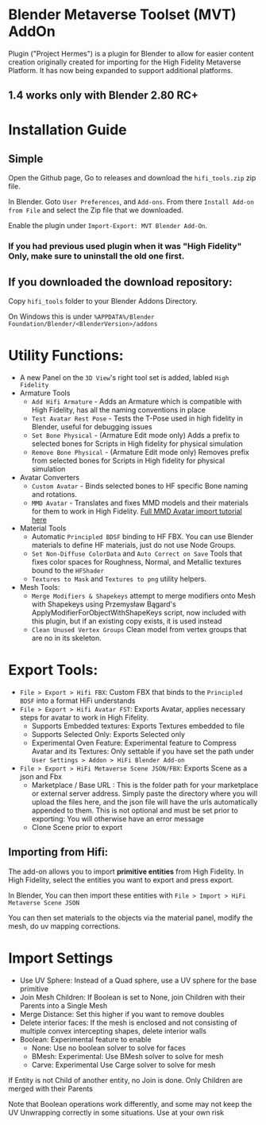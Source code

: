 # Blender Metaverse Toolset (MVT) AddOn

Plugin ("Project Hermes") is a plugin for Blender to allow for easier content creation originally created for importing for the High Fidelity Metaverse Platform. 
It has now being expanded to support additional platforms.

## 1.4 works only with Blender 2.80 RC+

# Installation Guide

## Simple
Open the Github page, Go to releases and download the `hifi_tools.zip` zip file.

In Blender. Goto `User Preferences`, and `Add-ons`. From there `Install Add-on from File` and select the Zip file that we downloaded.

Enable the plugin under `Import-Export: MVT Blender Add-On`.

### If you had previous used plugin when it was "High Fidelity" Only, make sure to uninstall the old one first.


## If you downloaded the download repository:

Copy `hifi_tools` folder to your Blender Addons Directory. 

On Windows this is under `%APPDATA%/Blender Foundation/Blender/<BlenderVersion>/addons`

# Utility Functions:

- A new Panel on the `3D View`'s right tool set is added, labled `High Fidelity`
- Armature Tools
    - `Add Hifi Armature` - Adds an Armature which is compatible with High Fidelity, has all the naming conventions in place
    - `Test Avatar Rest Pose` - Tests the T-Pose used in high fidelity in Blender, useful for debugging issues
    - `Set Bone Physical` - (Armature Edit mode only) Adds a prefix to selected bones for Scripts in High fidelity for physical simulation
    - `Remove Bone Physical` - (Armature Edit mode only) Removes prefix from selected bones for Scripts in High fidelity for physical simulation
- Avatar Converters
    - `Custom Avatar` - Binds selected bones to HF specific Bone naming and rotations.
    - `MMD Avatar` - Translates and fixes MMD models and their materials for them to work in High Fidelity. [Full MMD Avatar import tutorial here](https://www.youtube.com/watch?v=tJX8VUPZLKQ)
- Material Tools
   - Automatic `Principled BDSF` binding to HF FBX. You can use Blender materials to define HF materials, just do not use Node Groups.
   - `Set Non-Diffuse ColorData` and `Auto Correct on Save` Tools that fixes color spaces for Roughness, Normal, and Metallic textures bound to the `HFShader` 
   - `Textures to Mask` and `Textures to png` utility helpers.
- Mesh Tools:
    - `Merge Modifiers & Shapekeys` attempt to merge modifiers onto Mesh with Shapekeys using Przemysław Bągard's ApplyModifierForObjectWithShapeKeys script, now included with this plugin, but if an existing copy exists, it is used instead
    - `Clean Unused Vertex Groups` Clean model from vertex groups that are no in its skeleton.

# Export Tools:

- `File > Export > Hifi FBX`: Custom FBX that binds to the `Principled BDSF` into a format HiFi understands
- `File > Export > Hifi Avatar FST`: Exports Avatar, applies necessary steps for avatar to work in High Fifelity. 
   - Supports Embedded textures: Exports Textures embedded to file
   - Supports Selected Only: Exports Selected only
   - Experimental Oven Feature:  Experimental feature to Compress Avatar and its Textures: Only settable if you have set the path under `User Settings > Addon > HiFi Blender Add-on`
- `File > Export > HiFi Metaverse Scene JSON/FBX`: Exports Scene as a json and Fbx
    - Marketplace / Base URL : This is the folder path for your marketplace or external server address. Simply paste the directory where you will upload the files here, and the json file will have the urls automatically appended to them. This is not optional and must be set prior to exporting: You will otherwise have an error message
    - Clone Scene prior to export


## Importing from Hifi:
The add-on allows you to import **primitive entities**  from High Fidelity. In High Fidelity,  select the entities you want to export and press export. 

In Blender, You can then import these entities with `File > Import > HiFi Metaverse Scene JSON`

You can then set materials to the objects via the material panel, modify the mesh, do uv mapping corrections.

# Import Settings

- Use UV Sphere: Instead of a Quad sphere, use a UV sphere for the base primitive
- Join Mesh Children: If Boolean is set to None, join Children with their Parents into a Single Mesh
- Merge Distance: Set this higher if you want to remove doubles
- Delete interior faces: If the mesh is enclosed and not consisting of multiple convex intercepting shapes, delete interior walls 
- Boolean: Experimental feature to enable
    - None: Use no boolean solver to solve for faces
    - BMesh: Experimental: Use BMesh solver to solve for mesh
    - Carve: Experimental Use Carge solver to solve for mesh

If Entity is not Child of another entity, no Join is done. Only Children are merged with their Parents

Note that Boolean operations work differently, and some may not keep the UV Unwrapping correctly in some situations. Use at your own risk

